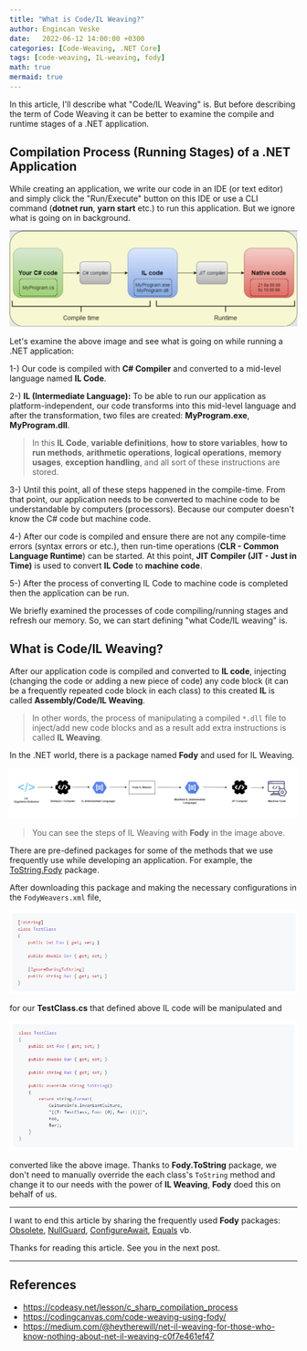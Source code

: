 ```yaml
---
title: "What is Code/IL Weaving?"
author: Engincan Veske
date:   2022-06-12 14:00:00 +0300
categories: [Code-Weaving, .NET Core]
tags: [code-weaving, IL-weaving, fody]
math: true
mermaid: true
---
```


In this article, I'll describe what "Code/IL Weaving" is. But before describing the term of Code Weaving it can be better to examine the compile and runtime stages of a .NET application.

## Compilation Process (Running Stages) of a .NET Application

While creating an application, we write our code in an IDE (or text editor) and simply click the "Run/Execute" button on this IDE or use a CLI command (**dotnet run**, **yarn start** etc.) to run this application. But we ignore what is going on in background.

![Running Stages](/assets/images/weaving-article/running-stages.png)

Let's examine the above image and see what is going on while running a .NET application:

1-) Our code is compiled with **C# Compiler** and converted to a mid-level language named **IL Code**.

2-) **IL (Intermediate Language):** To be able to run our application as platform-independent, our code transforms into this mid-level language and after the transformation, two files are created: **MyProgram.exe**, **MyProgram.dll**.

> In this **IL Code**, **variable definitions**, **how to store variables**, **how to run methods**, **arithmetic operations**, **logical operations**, **memory usages**, **exception handling**, and all sort of these instructions are stored.

3-) Until this point, all of these steps happened in the compile-time. From that point, our application needs to be converted to machine code to be understandable by computers (processors). Because our computer doesn't know the C# code but machine code.

4-) After our code is compiled and ensure there are not any compile-time errors (syntax errors or etc.), then run-time operations (**CLR - Common Language Runtime**) can be started. At this point, **JIT Compiler (JIT - Just in Time)** is used to convert **IL Code** to **machine code**.

5-) After the process of converting IL Code to machine code is completed then the application can be run.

We briefly examined the processes of code compiling/running stages and refresh our memory. So, we can start defining "what Code/IL weaving" is.

## What is Code/IL Weaving?

After our application code is compiled and converted to **IL code**, injecting (changing the code or adding a new piece of code) any code block (it can be a frequently repeated code block in each class) to this created **IL** is called **Assembly/Code/IL Weaving**.

> In other words, the process of manipulating a compiled `*.dll` file to inject/add new code blocks and as a result add extra instructions is called **IL Weaving**.

In the .NET world, there is a package named **Fody** and used for IL Weaving. 

![IL Weaving with Fody](/assets/images/weaving-article/il-weaving-with-fody.png)

> You can see the steps of IL Weaving with **Fody** in the image above.

There are pre-defined packages for some of the methods that we use frequently use while developing an application. For example, the [ToString.Fody](https://github.com/Fody/ToString) package.

After downloading this package and making the necessary configurations in the `FodyWeavers.xml` file,

![TestClass.cs](/assets/images/weaving-article/il-weaving-1.png)

for our **TestClass.cs** that defined above IL code will be manipulated and

![TestClass.cs (Manipulated)](/assets/images/weaving-article/il-weaving-2.png)

converted like the above image. Thanks to **Fody.ToString** package, we don't need to manually override the each class's `ToString` method and change it to our needs with the power of **IL Weaving**, **Fody** doed this on behalf of us.

---

I want to end this article by sharing the frequently used **Fody** packages: [Obsolete](https://github.com/Fody/Obsolete), [NullGuard](https://github.com/Fody/NullGuard), [ConfigureAwait](https://github.com/Fody/ConfigureAwait), [Equals](https://github.com/Fody/Equals) vb.

Thanks for reading this article. See you in the next post.

---

## References

* https://codeasy.net/lesson/c_sharp_compilation_process
* https://codingcanvas.com/code-weaving-using-fody/
* https://medium.com/@heytherewill/net-il-weaving-for-those-who-know-nothing-about-net-il-weaving-c0f7e461ef47